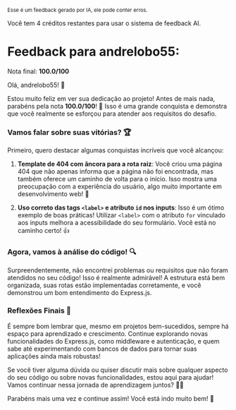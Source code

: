 <sup>Esse é um feedback gerado por IA, ele pode conter erros.</sup>

Você tem 4 créditos restantes para usar o sistema de feedback AI.

# Feedback para andrelobo55:

Nota final: **100.0/100**

Olá, andrelobo55! 🚀 

Estou muito feliz em ver sua dedicação ao projeto! Antes de mais nada, parabéns pela nota **100.0/100**! 🎉 Isso é uma grande conquista e demonstra que você realmente se esforçou para atender aos requisitos do desafio.

### Vamos falar sobre suas vitórias? 🏆

Primeiro, quero destacar algumas conquistas incríveis que você alcançou:

1. **Template de 404 com âncora para a rota raiz**: Você criou uma página 404 que não apenas informa que a página não foi encontrada, mas também oferece um caminho de volta para o início. Isso mostra uma preocupação com a experiência do usuário, algo muito importante em desenvolvimento web! 👏
  
2. **Uso correto das tags `<label>` e atributo `id` nos inputs**: Isso é um ótimo exemplo de boas práticas! Utilizar `<label>` com o atributo `for` vinculado aos inputs melhora a acessibilidade do seu formulário. Você está no caminho certo! 👍

### Agora, vamos à análise do código! 🔍

Surpreendentemente, não encontrei problemas ou requisitos que não foram atendidos no seu código! Isso é realmente admirável! A estrutura está bem organizada, suas rotas estão implementadas corretamente, e você demonstrou um bom entendimento do Express.js. 

### Reflexões Finais 🌟

É sempre bom lembrar que, mesmo em projetos bem-sucedidos, sempre há espaço para aprendizado e crescimento. Continue explorando novas funcionalidades do Express.js, como middleware e autenticação, e quem sabe até experimentando com bancos de dados para tornar suas aplicações ainda mais robustas! 

Se você tiver alguma dúvida ou quiser discutir mais sobre qualquer aspecto do seu código ou sobre novas funcionalidades, estou aqui para ajudar! Vamos continuar nessa jornada de aprendizagem juntos? 🚀💪

Parabéns mais uma vez e continue assim! Você está indo muito bem! 🎉